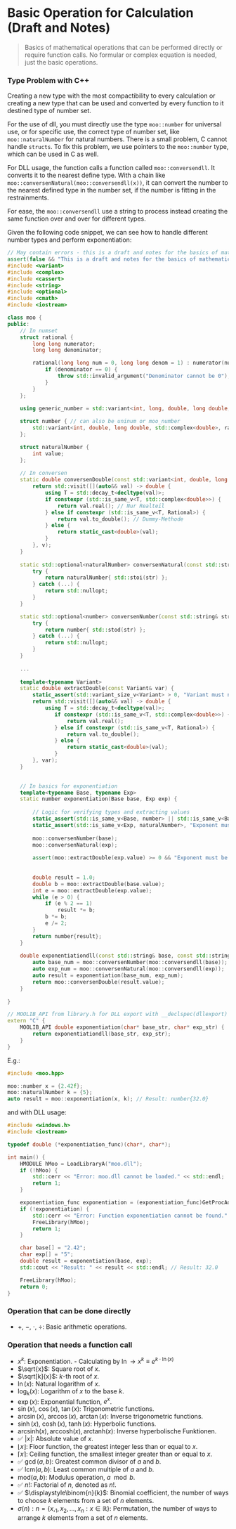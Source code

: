 # Basic Operation for Calculation (Draft and Notes)

> Basics of mathematical operations that can be performed directly or require function calls.
> No formular or complex equation is needed, just the basic operations.

### Type Problem with C++

Creating a new type with the most compactibility to every calculation or creating a new type that can be used and
converted by every function to it destined type of number set.

For the use of dll, you must directly use the type `moo::number` for universal use, or for specific use, the correct
type of number set, like `moo::naturalNumber` for natural numbers. There is a small problem, C cannot handle `structs`.
To fix this problem, we use pointers to the `moo::number` type, which can be used in C as well.

For DLL usage, the function calls a function called `moo::conversendll`. It converts it to the nearest define type.
With a chain like `moo::conversenNatural(moo::conversendll(x))`,
it can convert the number to the nearest defined type in the number set, if the number is fitting in the restrainments.

For ease, the `moo::conversendll` use a string to process instead creating the same function over and over for different
types.

Given the following code snippet, we can see how to handle different number types and perform exponentiation:

```cpp
// May contain errors - this is a draft and notes for the basics of mathematical operations in C++ with MooLib.
assert(false && "This is a draft and notes for the basics of mathematical operations in C++ with MooLib.");
#include <variant>
#include <complex>
#include <cassert>
#include <string>
#include <optional>
#include <cmath>
#include <iostream>

class moo {
public:
    // In numset
    struct rational {
        long long numerator;
        long long denominator;

        rational(long long num = 0, long long denom = 1) : numerator(num), denominator(denom) {
            if (denominator == 0) {
                throw std::invalid_argument("Denominator cannot be 0");
            }
        }
    };
    
    using generic_number = std::variant<int, long, double, long double, std::complex<double>, rational>;

    struct number { // can also be uninum or moo_number
        std::variant<int, double, long double, std::complex<double>, rational> value;  
    };

    struct naturalNumber {
        int value;
    };
    
    // In conversen
    static double conversenDouble(const std::variant<int, double, long double, std::complex<double>, Rational>& v) {
        return std::visit([](auto&& val) -> double {
            using T = std::decay_t<decltype(val)>;
            if constexpr (std::is_same_v<T, std::complex<double>>) {
                return val.real(); // Nur Realteil
            } else if constexpr (std::is_same_v<T, Rational>) {
                return val.to_double(); // Dummy-Methode
            } else {
                return static_cast<double>(val);
            }
        }, v);
    }
    
    static std::optional<naturalNumber> conversenNatural(const std::string& str) {
        try {
            return naturalNumber{ std::stoi(str) };
        } catch (...) {
            return std::nullopt;
        }
    }

    static std::optional<number> conversenNumber(const std::string& str) {
        try {
            return number{ std::stod(str) };
        } catch (...) {
            return std::nullopt;
        }
    }
    
    ...
    
    template<typename Variant>
    static double extractDouble(const Variant& var) {
        static_assert(std::variant_size_v<Variant> > 0, "Variant must not be empty.");
        return std::visit([](auto&& val) -> double {
            using T = std::decay_t<decltype(val)>;
               if constexpr (std::is_same_v<T, std::complex<double>>) {
                   return val.real();
               } else if constexpr (std::is_same_v<T, Rational>) {
                   return val.to_double();
               } else {
                   return static_cast<double>(val);
               }
        }, var);
    }

    
    // In basics for exponentiation
    template<typename Base, typename Exp>
    static number exponentiation(Base base, Exp exp) {
        
        // Logic for verifying types and extracting values
        static_assert(std::is_same_v<Base, number> || std::is_same_v<Base, naturalNumber>, "Base must be number or naturalNumber.");
        static_assert(std::is_same_v<Exp, naturalNumber>, "Exponent must be naturalNumber.");
        
        moo::conversenNumber(base);
        moo::conversenNatural(exp);
        
        assert(moo::extractDouble(exp.value) >= 0 && "Exponent must be non-negative.");
        
        
        double result = 1.0;
        double b = moo::extractDouble(base.value);
        int e = moo::extractDouble(exp.value);
        while (e > 0) {
            if (e % 2 == 1)
                result *= b;
            b *= b;
            e /= 2;
        }
        return number{result};
    }
    
    double exponentiationdll(const std::string& base, const std::string& exp) {
        auto base_num = moo::conversenNumber(moo::conversendll(base));
        auto exp_num = moo::conversenNatural(moo::conversendll(exp));
        auto result = exponentiation(base_num, exp_num);
        return moo::conversenDouble(result.value);
    }
    
}

// MOOLIB_API from library.h for DLL export with __declspec(dllexport)
extern "C" {
    MOOLIB_API double exponentiation(char* base_str, char* exp_str) {
        return exponentiationdll(base_str, exp_str);
    }    
}

```

E.g.:

```cpp
#include <moo.hpp>

moo::number x = {2.42f};
moo::naturalNumber k = {5};
auto result = moo::exponentiation(x, k); // Result: number{32.0}
```

and with DLL usage:

```cpp
#include <windows.h>
#include <iostream>

typedef double (*exponentiation_func)(char*, char*);

int main() {
    HMODULE hMoo = LoadLibraryA("moo.dll");
    if (!hMoo) {
        std::cerr << "Error: moo.dll cannot be loaded." << std::endl;
        return 1;
    }

    exponentiation_func exponentiation = (exponentiation_func)GetProcAddress(hMoo, "exponentiation");
    if (!exponentiation) {
        std::cerr << "Error: Function exponentiation cannot be found." << std::endl;
        FreeLibrary(hMoo);
        return 1;
    }

    char base[] = "2.42";
    char exp[] = "5";
    double result = exponentiation(base, exp);
    std::cout << "Result: " << result << std::endl; // Result: 32.0

    FreeLibrary(hMoo);
    return 0;
}
```

### Operation that can be done directly

- $+$, $-$, $\cdot$, $\div$: Basic arithmetic operations.

### Operation that needs a function call

- $x^k$: Exponentiation. - Calculating by $\ln \to x^k \equiv e^{k \cdot \ln(x)}$
- $\sqrt{x}$: Square root of $x$.
- $\sqrt[k]{x}$: $k$-th root of $x$.
- $\ln(x)$: Natural logarithm of $x$.
- $\log_k(x)$: Logarithm of $x$ to the base $k$.
- $\exp(x)$: Exponential function, $e^x$.
- $\sin(x)$, $\cos(x)$, $\tan(x)$: Trigonometric functions.
- $\arcsin(x)$, $\arccos(x)$, $\arctan(x)$: Inverse trigonometric functions.
- $\sinh(x)$, $\cosh(x)$, $\tanh(x)$: Hyperbolic functions.
- $\mathrm{arcsinh}{(x)}, \mathrm{arccosh}{(x)}, \mathrm{arctanh}{(x)}$: Inverse hyperbolische Funktionen.
- ✅ $\vert x \vert$: Absolute value of $x$.
- $\lfloor x \rfloor$: Floor function, the greatest integer less than or equal to $x$.
- $\lceil x \rceil$: Ceiling function, the smallest integer greater than or equal to $x$.
- ✅ $\gcd(a, b)$: Greatest common divisor of $a$ and $b$.
- ✅ $\mathrm{lcm}(a, b)$: Least common multiple of $a$ and $b$.
- $\mathrm{mod}(a, b)$: Modulus operation, $a \mod b$.
- ✅ $n!$: Factorial of $n$, denoted as $n!$.
- ✅ $\displaystyle\binom{n}{k}$: Binomial coefficient, the number of ways to choose $k$ elements from a set of $n$
  elements.
- $\displaystyle\sigma(n) : n = \{x,_1, x_2, \dots, x_n: x \in \mathbb{R}\}$: Permutation, the number of ways to
  arrange $k$ elements from a set of $n$ elements.